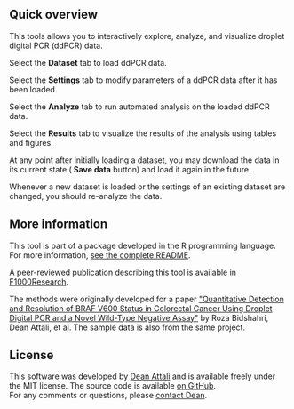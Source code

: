 ## Quick overview

This tools allows you to interactively explore, analyze, and visualize droplet digital PCR (ddPCR) data.

Select the **<i class="fa fa-table"></i> Dataset** tab to load ddPCR data.

Select the **<i class="fa fa-cog"></i> Settings** tab to modify parameters of a ddPCR data after it has been loaded.

Select the **<i class="fa fa-calculator"></i> Analyze** tab to run automated analysis on the loaded ddPCR data.

Select the **<i class="fa fa-bar-chart"></i> Results** tab to visualize the results of the analysis using tables and figures.

At any point after initially loading a dataset, you may download the data in its current state (**<i class="fa fa-download"></i> Save data** button) and load it again in the future.

Whenever a new dataset is loaded or the settings of an existing dataset are changed, you should re-analyze the data.

## More information

This tool is part of a package developed in the R programming language. For more information, <a target="_blank" href="https://github.com/daattali/ddpcr#readme" >see the complete README</a>.

A peer-reviewed publication describing this tool is available in <a target="_blank" href="https://f1000research.com/articles/5-1411">F1000Research</a>.

The methods were originally developed for a paper <a target="_blank" href="https://www.jmdjournal.org/article/S1525-1578(15)00262-7/fulltext">"Quantitative Detection and Resolution of BRAF V600 Status in Colorectal Cancer Using Droplet Digital PCR and a Novel Wild-Type Negative Assay"</a> by Roza Bidshahri, Dean Attali, et al. The sample data is also from the same project. 

## License

This software was developed by <a target="_blank" href="https://deanattali.com" >Dean Attali</a> and is available freely under the MIT license. The source code is available <a target="_blank" href="https://github.com/daattali/ddpcr">on GitHub</a>.  
For any comments or questions, please <a target="_blank" href="https://deanattali.com/contact">contact Dean</a>.
